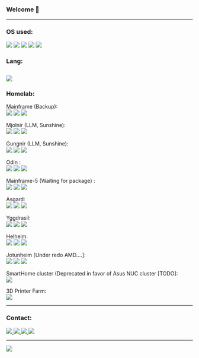 ### Welcome 👋

---

### OS used: 

![](https://img.shields.io/badge/Arch_Linux-1793D1?style=for-the-badge&logo=arch-linux&logoColor=white)
![](https://img.shields.io/badge/Cent%20OS-262577?style=for-the-badge&logo=CentOS&logoColor=white)
![](https://img.shields.io/badge/Alpine_Linux-0D597F?style=for-the-badge&logo=alpine-linux&logoColor=white)
![](https://img.shields.io/badge/Ubuntu-E95420?style=for-the-badge&logo=ubuntu&logoColor=white)
![](https://img.shields.io/badge/Windows-0078D6?style=for-the-badge&logo=windows&logoColor=white)

### Lang:
![](https://img.shields.io/badge/Python-FFD43B?style=for-the-badge&logo=python&logoColor=blue)
---
### Homelab:

Mainframe (Backup):<br>
![](https://img.shields.io/badge/mac%20os-000000?style=for-the-badge&logo=apple&logoColor=white)
![](https://img.shields.io/badge/apple%20silicon%20M1-333333?style=for-the-badge&logo=apple&logoColor=white)
![](https://img.shields.io/badge/16GB-333333?style=for-the-badge&logoColor=white)

Mjolnir (LLM, Sunshine):<br>
![](https://img.shields.io/badge/AMD%207800X3D-ED1C24?style=for-the-badge&logo=amd&logoColor=white)
![](https://img.shields.io/badge/128GB-ED1C24?style=for-the-badge&logoColor=white)
![](https://img.shields.io/badge/nvidia-rtx%204080%20Super-%2376B900.svg?&style=for-the-badge&logo=nvidia&logoColor=white)

Gungnir (LLM, Sunshine):<br>
![](https://img.shields.io/badge/AMD%207950X3D-ED1C24?style=for-the-badge&logo=amd&logoColor=white)
![](https://img.shields.io/badge/128GB-ED1C24?style=for-the-badge&logoColor=white)
![](https://img.shields.io/badge/nvidia-rtx%204080%20Super-%2376B900.svg?&style=for-the-badge&logo=nvidia&logoColor=white)

Odin :<br>
![](https://img.shields.io/badge/mac%20os-000000?style=for-the-badge&logo=apple&logoColor=white)
![](https://img.shields.io/badge/apple%20silicon%20M4%20Max-333333?style=for-the-badge&logo=apple&logoColor=white)
![](https://img.shields.io/badge/64GB-333333?style=for-the-badge&logoColor=white)

Mainframe-5 (Waiting for package) :<br>
![](https://img.shields.io/badge/mac%20os-000000?style=for-the-badge&logo=apple&logoColor=white)
![](https://img.shields.io/badge/apple%20silicon%20M4%20Max-333333?style=for-the-badge&logo=apple&logoColor=white)
![](https://img.shields.io/badge/64GB-333333?style=for-the-badge&logoColor=white)

Asgard:<br>
![](https://img.shields.io/badge/proxmox-%23E57000.svg?&style=for-the-badge&logo=proxmox&logoColor=white)
![](https://img.shields.io/badge/Intel%207820X-%230071C5.svg?&style=for-the-badge&logo=intel&logoColor=white)
![](https://img.shields.io/badge/128GB-%230071C5.svg?&style=for-the-badge&logo=intel&logoColor=white)

Yggdrasil:<br>
![](https://img.shields.io/badge/proxmox-%23E57000.svg?&style=for-the-badge&logo=proxmox&logoColor=white)
![](https://img.shields.io/badge/AMD%205600X-ED1C24?style=for-the-badge&logo=amd&logoColor=white)
![](https://img.shields.io/badge/64GB-ED1C24?style=for-the-badge&logoColor=white)

Helheim:<br>
![](https://img.shields.io/badge/proxmox-%23E57000.svg?&style=for-the-badge&logo=proxmox&logoColor=white)
![](https://img.shields.io/badge/AMD%205950X-ED1C24?style=for-the-badge&logo=amd&logoColor=white)
![](https://img.shields.io/badge/64GB-ED1C24?style=for-the-badge&logoColor=white)

Jotunheim [Under redo AMD....]:<br>
![](https://img.shields.io/badge/proxmox-%23E57000.svg?&style=for-the-badge&logo=proxmox&logoColor=white)
![](https://img.shields.io/badge/Intel%2013900K-%230071C5.svg?&style=for-the-badge&logo=intel&logoColor=white)
![](https://img.shields.io/badge/128GB-%230071C5.svg?&style=for-the-badge&logo=intel&logoColor=white)

SmartHome cluster (Deprecated in favor of Asus NUC cluster [TODO]: <br>
![](https://img.shields.io/badge/16x%204GB%20Raspberry%20Pi-A22846?style=for-the-badge&logo=Raspberry%20Pi&logoColor=white)

3D Printer Farm: <br>
![](https://badgen.net/static/Prusa/MINI/blue)


---
### Contact:
<p align='left'>
  <a href="https://www.artstation.com/darkronus77"><img src="https://img.shields.io/badge/artstation-%2313AFF0.svg?&style=for-the-badge&logo=artstation&logoColor=white" />
  <a href="https://keybase.io/nlucansk"><img src="https://img.shields.io/badge/GPG-333?style=for-the-badge&logo=GNU Privacy Guard&logoColor=0093DD"/>
  <a href="https://www.linkedin.com/in/puredevopsmasterrace"><img src="https://img.shields.io/badge/-LinkedIn-0077B5?style=for-the-badge&logo=Linkedin&logoColor=white"/>
  <a href="mailto:nikolas.lucansky@gmail.com"><img src="https://img.shields.io/badge/nikolas.lucansky@gmail.com-D14836?style=for-the-badge&logo=gmail&logoColor=white"/>
</p>

---
    
<p align='left'>
  <img src="https://komarev.com/ghpvc/?username=nlucansk&style=flat-square&color=orange"/>
</p>
